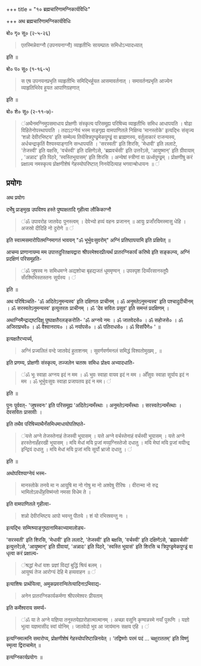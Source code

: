 +++
title = "१० ब्रह्मचारिणामग्निकार्यविधिः"

+++
अथ ब्रह्मचारिणामग्निकार्यविधिः 

बो० गृ० सू० (२-५-२६)  

> एतस्मिन्नेवाग्नौ (उपनयनाग्नौ) व्याहृतीभिः सायम्प्रातः समिधोऽभ्यादध्यात्   

इति ॥  

बो० प० सू० (१-१६-५)  

> स एष उपनयनप्रभृति व्याहृतीभिः समिद्भिर्हूयत आसमावर्तनात् । समावर्तनप्रभृति आज्येन व्याहृतिभिरेव हूयत आपाणिग्रहणात्  

इति ॥  

बो० शे० सू० (२-११-७)-  

>  ॑अथैनमग्निमुपसमाधाय प्रोक्षणीः संस्कृत्य परिसमूह्य परिषिच्य व्याहृतीभिः समिध आधापयति । षोढा विहितेनोपस्थापयति । तदाऽऽग्नेयं भस्म सङ्गृह्य वामपाणितले निक्षिप्य 'मानस्तोके' इत्यद्भिः संसृज्य ‘शन्नो देवीरभिष्टय' इति सम्मेल्य तिर्यक्त्रिपुण्ढ्रमेकपुण्ढ्रं वा ब्राह्मणस्य, वर्तुलाकारं राजन्यस्य, अर्धचन्द्राकृतिं वैश्यस्याङ्गानि सन्धापयति । 'सरस्वती' इति शिरसि, 'मेधावी' इति ललाटे, 'तेजस्वी' इति वक्षसि, 'वर्चस्वी' इति दक्षिणेंऽसे, 'ब्रह्मवर्चसी' इति उत्तरेंऽसे, 'आयुष्मान्' इति ग्रीवायाम् , 'अन्नाद' इति पिठरे, ‘स्वस्तिभूयासम्' इति शिरसि । अन्येषां स्त्रीणां वा ऊर्ध्वपुण्ढ्रम् । प्रोक्षणीषु करं प्रक्षाल्य नमस्कृत्य प्रोक्षणीशेषं गेहस्योपरिष्टात् निनयेदित्याह भगवान्बोधायनः ॥ ॑


## प्रयोगः


अथ प्रयोगः 

दर्भेषु प्राङ्मुख उपविश्य हस्ते पुष्पाक्षतादि गृहीत्वा लौकिकाग्नौ 

>  ॑ॐ उपावरोह जातवेदः पुनस्त्वम् । देवेभ्यो हव्यं वहनः प्रजानन् ॥ आयुः प्रजाँरयिमस्मासु धेहि । अजस्रो दीदिहि नो दुरोणे ॥ ॑  

इति स्वात्मसमारोपितमग्निमागतं भावयन् "ॐ भूर्भुवःसुवरोम्" अग्निं प्रतिष्ठापयामि इति प्रक्षिपेत् ॥ 

आचम्य प्राणानायम्य मम उपात्तदुरितक्षयद्वारा श्रीपरमेश्वरप्रीत्यर्थं प्रातरग्निकार्यं करिष्ये इति सङ्कल्प्य, अग्निं प्रदक्षिणं परिसमूहति- 

>  ॑ॐ जुषस्व नः समिधमग्ने अद्यशोचा बृहद्यजतं धूममृण्वन् । उपस्पृश दिव्यँरसानस्तूपैः सँरश्मिभिस्तस्तनः सूर्यस्य । ॑ 

इति ॥ 

अथ परिषिञ्चति- 'ॐ अदितेऽनुमन्यस्व' इति दक्षिणतः प्राचीनम् । ॐ अनुमतेऽनुमन्यस्व' इति पश्चादुदीचीनम् । ॐ सरस्वतेऽनुमन्यस्व' इत्युत्तरतः प्राचीनम् । ॐ 'देव सवितः प्रसुव' इति समन्तं प्रदक्षिणम् ।  

अथाग्निमैन्द्राद्यष्टदिक्षु पुष्पाक्षतैरलङ्करोति- 'ॐ अग्नये नमः । ॐ जातवेदसे० । ॐ सहोजसे० । ॐ अजिराप्रभवे० । ॐ वैश्वानराय० । ॐ नर्यापसे० । ॐ पतिराधसे० । ॐ विसर्पिणे० ' ॥  

इत्यक्षतैरभ्यर्च्य,  

> अग्निं प्रज्वलितं वन्दे जातवेदं हुताशनम् । सुवर्णवर्णमनलं समिद्धं विश्वतोमुखम् , ॥ 

इति प्रणम्य, प्रोक्षणीः संस्कृत्य, तज्जलेन चतस्रः समिधः प्रोक्ष्य अभ्यादधाति- 

>  ॑ॐ भूः स्वाहा अग्नय इदं न मम । ॐ भुवः स्वाहा वायव इदं न मम । ओँसुवः स्वाहा सूर्याय इदं न मम । ॐ भूर्भुवःसुवः स्वाहा प्रजापतय इदं न मम। ॑ 

इति ॥ 

पुनः पूर्ववत्- 'जुषस्वनः' इति परिसमूह्य 'अदितेऽन्वमँस्थाः । अनुमतेऽन्वमँस्थाः । सरस्वतेऽन्वमँस्थाः । देवसवितः प्रासावीः । 

इति तथैव परिषिच्याथैनँसमिधमाधायोपतिष्ठते- 

>  ॑यत्ते अग्ने तेजस्तेनाहं तेजस्वी भूयासम् । यत्ते अग्ने वर्चस्तेनाहं वर्चस्वी भूयासम् । यत्ते अग्ने हरस्तेनाहँहरखी भूयासम् । मयि मेधां मयि प्र॒जां मय्य॒ग्निस्तेजो दधातु । मयि मेघां मयि प्र॒जां मयीन्द्र इन्द्रियं दधातु । मयि मेधां मयि प्र॒जां मयि सूर्यो भ्राजो दधातु । ॑

इति ॥ 

अथोपविश्याग्नेयं भस्म- 

> मानस्तोके तनये मा न आयुषि मा नो गोषु मा नो अश्वेषु रीरिषः । वीरान्मा नो रुद्र भामितोऽवधीह॒विष्म॑न्तो नमसा विधेम ते ।

इति वामपाणितले गृहीत्वा- 

> शन्नो देवीरभिष्टय आपो भवन्तु पीतये । शं यो रभिस्रवन्तु नः ।  

इत्यद्भिः सम्मिश्र्याङ्गुष्ठानामिकाभ्यामालोड्य-  

'सरस्वती' इति शिरसि, 'मेधावी' इति ललाटे, 'तेजस्वी' इति बक्षसि, 'वर्चस्वी' इति दक्षिणेंऽसे, 'ब्रह्मवर्चसी' इत्युत्तरेंऽसे, 'आयुष्मान्' इति ग्रीवायां, 'अन्नादः' इति पिठरे, 'स्वस्ति भूयासं' इति शिरसि च त्रिपुण्ड्रमेकपुण्ड्रं वा धृत्वा करं प्रक्षाल्य- 

>  ॑श्रद्धां मेधां यशः प्रज्ञां विद्यां बुद्धिं श्रियं बलम् ।  
आयुष्यं तेज आरोग्यं देहि मे हव्यवाहन ॥ ॑ 

इत्याशिषः प्रार्थयित्वा, अमुकप्रवरान्वितेत्यादिनाऽभिवाद्य- 

> अनेन प्रातरग्निकार्यकर्मणा श्रीपरमेश्वरः प्रीयताम् 

इति कर्मेश्वराय समर्प्य- 

>  ॑ॐ या ते अग्ने यज्ञिया तनूस्तयेह्यारोहात्मात्मानम् । अच्छा वसूनि कृण्वन्नस्मे नयाँ पुरूणि । यज्ञो भूत्वा यज्ञमासीद स्वां योनिम् । जातवेदो भुव आ जाय॑मानः सक्षय एहि । ॑  

इत्यग्निमात्मनि समारोप्य, प्रोक्षणीशेषं गेहस्योपरिष्टान्निनयेत् । 'तद्विष्णोः परमं पदं ... चक्षुराततम्' इति विष्णुं स्मृत्वा द्विराचामेत् ॥  

इत्यग्निकार्यप्रयोगः ॥




